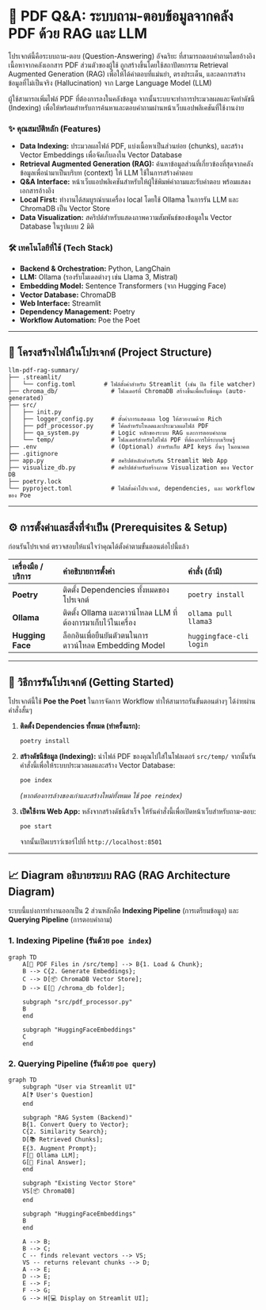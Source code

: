 # 🤖 PDF Q&A: ระบบถาม-ตอบข้อมูลจากคลัง PDF ด้วย RAG และ LLM

โปรเจกต์นี้คือระบบถาม-ตอบ (Question-Answering) อัจฉริยะ ที่สามารถตอบคำถามโดยอ้างอิงเนื้อหาจากคลังเอกสาร PDF ส่วนตัวของผู้ใช้ ถูกสร้างขึ้นโดยใช้สถาปัตยกรรม Retrieval Augmented Generation (RAG) เพื่อให้ได้คำตอบที่แม่นยำ, ตรงประเด็น, และลดการสร้างข้อมูลที่ไม่เป็นจริง (Hallucination) จาก Large Language Model (LLM)

ผู้ใช้สามารถเพิ่มไฟล์ PDF ที่ต้องการลงในคลังข้อมูล จากนั้นระบบจะทำการประมวลผลและจัดทำดัชนี (Indexing) เพื่อให้พร้อมสำหรับการค้นหาและตอบคำถามผ่านหน้าเว็บแอปพลิเคชันที่ใช้งานง่าย

### ✨ คุณสมบัติหลัก (Features)

- **Data Indexing:** ประมวลผลไฟล์ PDF, แบ่งเนื้อหาเป็นส่วนย่อย (chunks), และสร้าง Vector Embeddings เพื่อจัดเก็บลงใน Vector Database
- **Retrieval Augmented Generation (RAG):** ค้นหาข้อมูลส่วนที่เกี่ยวข้องที่สุดจากคลังข้อมูลเพื่อนำมาเป็นบริบท (context) ให้ LLM ใช้ในการสร้างคำตอบ
- **Q&A Interface:** หน้าเว็บแอปพลิเคชันสำหรับให้ผู้ใช้พิมพ์คำถามและรับคำตอบ พร้อมแสดงเอกสารอ้างอิง
- **Local First:** ทำงานได้สมบูรณ์บนเครื่อง local โดยใช้ Ollama ในการรัน LLM และ ChromaDB เป็น Vector Store
- **Data Visualization:** สคริปต์สำหรับแสดงภาพความสัมพันธ์ของข้อมูลใน Vector Database ในรูปแบบ 2 มิติ

### 🛠️ เทคโนโลยีที่ใช้ (Tech Stack)

- **Backend & Orchestration:** Python, LangChain
- **LLM:** Ollama (รองรับโมเดลต่างๆ เช่น Llama 3, Mistral)
- **Embedding Model:** Sentence Transformers (จาก Hugging Face)
- **Vector Database:** ChromaDB
- **Web Interface:** Streamlit
- **Dependency Management:** Poetry
- **Workflow Automation:** Poe the Poet

---

## 📂 โครงสร้างไฟล์ในโปรเจกต์ (Project Structure)

```
llm-pdf-rag-summary/
├── .streamlit/
│   └── config.toml        # ไฟล์ตั้งค่าสำหรับ Streamlit (เช่น ปิด file watcher)
├── chroma_db/               # โฟลเดอร์ที่ ChromaDB สร้างขึ้นเพื่อเก็บข้อมูล (auto-generated)
├── src/
│   ├── init.py
│   ├── logger_config.py     # ตั้งค่าการแสดงผล log ให้สวยงามด้วย Rich
│   ├── pdf_processor.py     # โค้ดสำหรับโหลดและประมวลผลไฟล์ PDF
│   ├── qa_system.py         # Logic หลักของระบบ RAG และการตอบคำถาม
│   └── temp/                # โฟลเดอร์สำหรับใส่ไฟล์ PDF ที่ต้องการให้ระบบเรียนรู้
├── .env                     # (Optional) สำหรับเก็บ API keys อื่นๆ ในอนาคต
├── .gitignore
├── app.py                   # สคริปต์หลักสำหรับรัน Streamlit Web App
├── visualize_db.py          # สคริปต์สำหรับสร้างภาพ Visualization ของ Vector DB
├── poetry.lock
└── pyproject.toml           # ไฟล์ตั้งค่าโปรเจกต์, dependencies, และ workflow ของ Poe
```

---

## ⚙️ การตั้งค่าและสิ่งที่จำเป็น (Prerequisites & Setup)

ก่อนรันโปรเจกต์ ตรวจสอบให้แน่ใจว่าคุณได้ตั้งค่าตามขั้นตอนต่อไปนี้แล้ว

| เครื่องมือ / บริการ | คำอธิบายการตั้งค่า | คำสั่ง (ถ้ามี) |
| :--- | :--- | :--- |
| **Poetry** | ติดตั้ง Dependencies ทั้งหมดของโปรเจกต์ | `poetry install` |
| **Ollama** | ติดตั้ง Ollama และดาวน์โหลด LLM ที่ต้องการมาเก็บไว้ในเครื่อง | `ollama pull llama3` |
| **Hugging Face**| ล็อกอินเพื่อยืนยันตัวตนในการดาวน์โหลด Embedding Model | `huggingface-cli login` |

---

## 🚀 วิธีการรันโปรเจกต์ (Getting Started)

โปรเจกต์นี้ใช้ **Poe the Poet** ในการจัดการ Workflow ทำให้สามารถรันขั้นตอนต่างๆ ได้ง่ายผ่านคำสั่งสั้นๆ

1.  **ติดตั้ง Dependencies ทั้งหมด (ทำครั้งแรก):**
    ```bash
    poetry install
    ```

2.  **สร้างดัชนีข้อมูล (Indexing):**
    นำไฟล์ PDF ของคุณไปใส่ในโฟลเดอร์ `src/temp/` จากนั้นรันคำสั่งนี้เพื่อให้ระบบประมวลผลและสร้าง Vector Database:
    ```bash
    poe index
    ```
    *(หากต้องการล้างของเก่าและสร้างใหม่ทั้งหมด ใช้ `poe reindex`)*

3.  **เปิดใช้งาน Web App:**
    หลังจากสร้างดัชนีสำเร็จ ให้รันคำสั่งนี้เพื่อเปิดหน้าเว็บสำหรับถาม-ตอบ:
    ```bash
    poe start
    ```
    จากนั้นเปิดเบราว์เซอร์ไปที่ `http://localhost:8501`

---

## 📈 Diagram อธิบายระบบ RAG (RAG Architecture Diagram)

ระบบนี้แบ่งการทำงานออกเป็น 2 ส่วนหลักคือ **Indexing Pipeline** (การเตรียมข้อมูล) และ **Querying Pipeline** (การตอบคำถาม)

### 1. Indexing Pipeline (รันด้วย `poe index`)
```mermaid
graph TD
    A[📄 PDF Files in /src/temp] --> B{1. Load & Chunk};
    B --> C{2. Generate Embeddings};
    C --> D[📦 ChromaDB Vector Store];
    D --> E[💾 /chroma_db folder];

    subgraph "src/pdf_processor.py"
    B
    end

    subgraph "HuggingFaceEmbeddings"
    C
    end
```

### 2. Querying Pipeline (รันด้วย `poe query`)
```mermaid
graph TD
    subgraph "User via Streamlit UI"
    A[❓ User's Question]
    end

    subgraph "RAG System (Backend)"
    B{1. Convert Query to Vector};
    C{2. Similarity Search};
    D[📚 Retrieved Chunks];
    E{3. Augment Prompt};
    F[🧠 Ollama LLM];
    G[💬 Final Answer];
    end

    subgraph "Existing Vector Store"
    VS[📦 ChromaDB]
    end

    subgraph "HuggingFaceEmbeddings"
    B
    end

    A --> B;
    B --> C;
    C -- finds relevant vectors --> VS;
    VS -- returns relevant chunks --> D;
    A --> E;
    D --> E;
    E --> F;
    F --> G;
    G --> H[💻 Display on Streamlit UI];
```